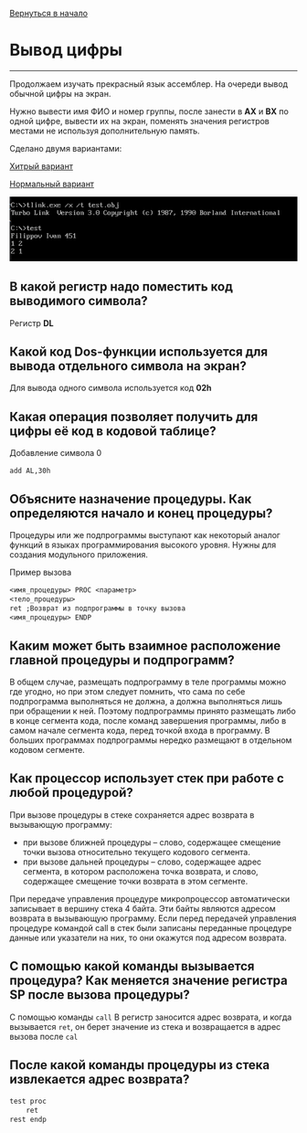 [Вернуться в начало](../../README.md)

# Вывод цифры
---

Продолжаем изучать прекрасный язык ассемблер. На очереди вывод обычной цифры на экран.

Нужно вывести имя ФИО и номер группы, после занести в **AX** и **BX** по одной цифре, вывести их на экран, поменять значения регистров местами не используя дополнительную память.

Сделано двумя вариантами:

[Хитрый вариант](main.asm)

[Нормальный вариант](normal.asm)

![Пример вывода](images/result.PNG)


## В какой регистр надо поместить код выводимого символа?

Регистр **DL**

## Какой код Dos-функции используется для вывода отдельного символа на экран?

Для вывода одного символа используется код **02h**

## Какая операция позволяет получить для цифры её код в кодовой таблице?

Добавление символа 0
```
add AL,30h
```

## Объясните назначение процедуры. Как определяются начало и конец процедуры?

Процедуры или же подпрограммы выступают как некоторый аналог функций в языках программирования высокого уровня. Нужны для создания модульного приложения.


Пример вызова
```
<имя_процедуры> PROC <параметр>
<тело_процедуры>
ret ;Возврат из подпрограммы в точку вызова
<имя_процедуры> ENDP
```

## Каким может быть взаимное расположение главной процедуры и подпрограмм?

В общем случае, размещать подпрограмму в теле программы можно где угодно, но при этом следует помнить, что сама по себе подпрограмма выполняться не должна, а должна выполняться лишь при обращении к ней. Поэтому подпрограммы принято размещать либо в конце сегмента кода, после команд завершения программы, либо в самом начале сегмента кода, перед точкой входа в программу. В больших программах подпрограммы нередко размещают в отдельном кодовом сегменте.

## Как процессор использует стек при работе с любой процедурой?

При вызове процедуры в стеке сохраняется адрес возврата в вызывающую программу:

* при вызове ближней процедуры – слово, содержащее смещение точки вызова относительно текущего кодового сегмента.
* при вызове дальней процедуры – слово, содержащее адрес сегмента, в котором расположена точка возврата, и слово, содержащее смещение точки возврата в этом сегменте.

При передаче управления процедуре микропроцессор автоматически записывает в вершину стека 4 байта. Эти байты являются адресом возврата в вызывающую программу. Если перед передачей управления процедуре командой call в стек были записаны переданные процедуре данные или указатели на них, то они окажутся под адресом возврата.

## С помощью какой команды вызывается процедура? Как меняется значение регистра SP после вызова процедуры?

С помощью команды ```call```
В регистр заносится адрес возврата, и когда вызывается ```ret```, он берет значение из стека и возвращается в адрес вызова после ```cal```

## После какой команды процедуры из стека извлекается адрес возврата?

```
test proc
    ret
rest endp
```